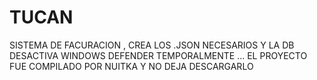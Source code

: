 # TUCAN
SISTEMA DE FACURACION , CREA LOS .JSON NECESARIOS Y LA DB
DESACTIVA WINDOWS DEFENDER TEMPORALMENTE ... EL PROYECTO FUE COMPILADO POR NUITKA Y NO DEJA DESCARGARLO
